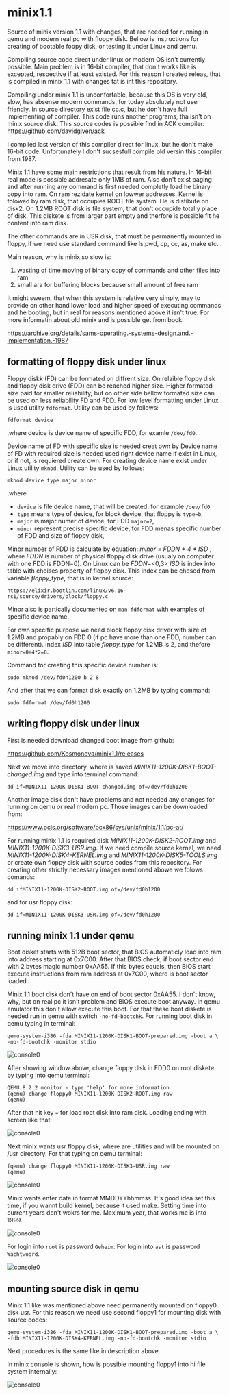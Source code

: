 # minix1.1
Source of minix version 1.1 with changes, that are needed for running in qemu
and modern real pc with floppy disk. Bellow is instructions for creating of
bootable foppy disk, or testing it under Linux and qemu.

Compiling source code direct under linux or modern OS isn't currently possible.
Main problem is in 16-bit compiler, that don't works like is excepted,
respective if at least existed. For this reason I created releas, that is
compiled in minix 1.1 with changes tat is int this repository.

Compiling under minix 1.1 is unconfortable, because this OS is very old, slow,
has absense modern commands, for today absolutely not user friendly. In source
directory exist file cc.c, but he don't have full implementing of compiler.
This code runs another programs, tha isn't on minix source disk. This source
codes is possible find in ACK compiler:
https://github.com/davidgiven/ack

I compiled last version of this compiler direct for linux, but he don't make
16-bit code. Unfortunately I don't sucsesfull compile old versin this compiler
from 1987.

Minix 1.1 have some main restrictions that result from his nature. In 16-bit
real mode is possible addresate only 1MB of ram. Also don't exist paging and
after running any command is first needed completly load he binary copy into
ram. On ram rezidate kernel on lowwer addresses. Kernel is folowed by ram disk,
that occupies ROOT file system. He is distibute on disk2. On 1.2MB ROOT disk
is file system, that don't occupide totally place of disk. This diskete is from
larger part empty and therfore is possible fit he content into ram disk.

The other commands are in USR disk, that must be permanently mounted in floppy,
if we need use standard command like ls,pwd, cp, cc, as, make etc.

Main reason, why is minix so slow is:
1) wasting of time moving of binary copy of commands and other files into ram
2) small ara for buffering blocks because small amount of free ram

It might sweem, that when this system is relative very simply, may to provide
on other hand lower load and higher speed of executing commands and he booting,
but in real for reasons mentioned above it isn't true. For more informatin
about old minix and is possible get from book:

https://archive.org/details/sams-operating.-systems-design.and.-implementation.-1987

## formatting of floppy disk under linux
Floppy diskk (FD) can be formated on diffrent size. On relaible floppy disk and
floppy disk drive (FDD) can be reached higher size. Higher formated size paid
for smaller reliability, but on other side bellow formated size can be used on
less reliability FD and FDD. For low level formatting under Linux is used
utility `fdformat`. Utility can be used by follows:

```
fdformat device
```

,where device is device name of specific FDD, for examle `/dev/fd0`.

Device name of FD with specific size is needed creat own by 
Device name of FD with required size is needed used right device name if exist
in Linux, or if not, is requiered create own. For creating device name exist
under Linux utility `mknod`. Utility can be used by follows:

```
mknod device type major minor
```

,where
*	`device` is file device name, that will be created, for example `/dev/fd0`
*	`type` means type of device, for block device, that floppy is `type=b`,
*	`major` is major numer of device, for FDD `major=2`,
*	`minor` represent precise specific device, for FDD menas specific number of
		FDD and size of floppy disk,

Minor number of FDD is calculate by equation:
	*minor = FDDN + 4 * ISD*
, where *FDDN* is number of physical floppy disk drive (usualy on computer with
	one FDD is FDDN=0). On Linux can be *FDDN*=<0,3>
	*ISD* is index into table with choises property of floppy disk. This index
	can be chosed from variable *floppy_type*, that is in kernel source:

	https://elixir.bootlin.com/linux/v6.16-rc1/source/drivers/block/floppy.c
Minor also is partically documented on `man fdformat` with examples of specific
device name.

For own specific purpose we need block floppy disk driver with size of 1.2MB
and propably on FDD 0 (if pc have more than one FDD, number can be different).
Index *ISD* into table *floppy_type* for 1.2MB is 2, and thefore
`minor=0+4*2=8`.

Command for creating this specific device number is:

```
sudo mknod /dev/fd0h1200 b 2 8
```

And after that we can format disk exactly on 1.2MB by typing command:

```
sudo fdformat /dev/fd0h1200
```

## writing floppy disk under linux
First is needed download changed boot image from github:

https://github.com/Kosmonova/minix1.1/releases

Next we move into directory, where is saved
*MINIX11-1200K-DISK1-BOOT-changed.img* and type into terminal command:

```
dd if=MINIX11-1200K-DISK1-BOOT-changed.img of=/dev/fd0h1200
```

Another image disk don't have problems and not needed any changes for running
on qemu or real modern pc. Those images can be downloaded from:

https://www.pcjs.org/software/pcx86/sys/unix/minix/1.1/pc-at/

For running minix 1.1 is required disk *MINIX11-1200K-DISK2-ROOT.img* and
*MINIX11-1200K-DISK3-USR.img*. If we need compile source kernel, we need
*MINIX11-1200K-DISK4-KERNEL.img* and *MINIX11-1200K-DISK5-TOOLS.img* or
create own floppy disk with source codes from this repository.
For creating other strictly necessary images mentioned abowe we folows comands:

```
dd ifMINIX11-1200K-DISK2-ROOT.img of=/dev/fd0h1200
```

and for usr floppy disk:

```
dd if=MINIX11-1200K-DISK3-USR.img of=/dev/fd0h1200
```

## running minix 1.1 under qemu

Boot disket starts with 512B boot sector, that BIOS automaticly load into ram
into address starting at 0x7C00. After that BIOS check, if boot sector end with
2 bytes magic number 0xAA55. If this bytes equals, then BIOS start execute
instructions from ram address at 0x7C00, where is boot sector loaded.

Minix 1.1 boot disk don't have on end of boot sector 0xAA55. I don't know, why,
but on real pc it isn't problem and BIOS execute boot anyway. In qemu emulator
this don't allow execute this boot. For that these boot diskete is needed run
in qemu with switch `-no-fd-bootchk`. For running boot disk in qemu typing
in terminal:

```
qemu-system-i386 -fda MINIX11-1200K-DISK1-BOOT-prepared.img -boot a \
-no-fd-bootchk -monitor stdio
```

![console0](./photos/console0.png)

After showing window above, change floppy disk in FDD0 on root diskete by
typing into qemu terminal:

```
QEMU 8.2.2 monitor - type 'help' for more information
(qemu) change floppy0 MINIX11-1200K-DISK2-ROOT.img raw
(qemu) 
```

After that hit key `=` for load root disk into ram disk. Loading ending
with screen like that:

![console0](./photos/console1.png)

Next minix wants usr floppy disk, where are utilities and will be mounted
on /usr directory. For that typing on qemu terminal:

```
(qemu) change floppy0 MINIX11-1200K-DISK3-USR.img raw
(qemu) 
```

![console0](./photos/console2.png)

Minix wants enter date in format MMDDYYhhmmss. It's good idea set this time,
if you wannt build kernel, because it used make. Setting time into current
years don't wokrs for me. Maximum year, that works me is into 1999.


![console0](./photos/console3.png)


For login into `root` is password `Geheim`.
For login into `ast` is password `Wachtwoord`.

![console0](./photos/console4.png)

## mounting source disk in qemu

Minix 1.1 like was mentioned above need permanently mounted on floppy0
disk usr. For this reason we need use second floppy1 for mounting
disk with source codes:

```
qemu-system-i386 -fda MINIX11-1200K-DISK1-BOOT-prepared.img -boot a \
-fdb MINIX11-1200K-DISK4-KERNEL.img -no-fd-bootchk -monitor stdio
```

Next procedures is the same like in description above.

In minix console is shown, how is possible mounting floppy1 into hi
file system internally:

![console0](./photos/console5.png)

